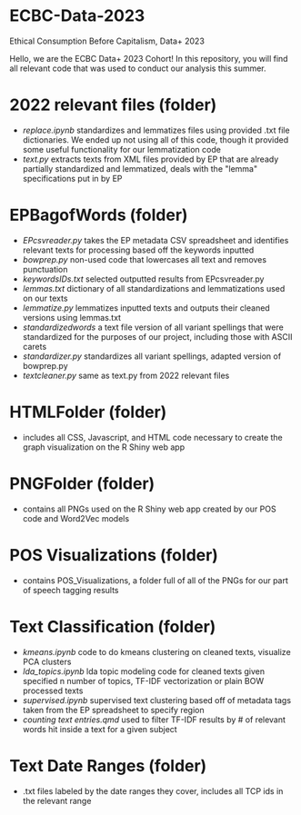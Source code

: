 # ECBC-Data-2023
Ethical Consumption Before Capitalism, Data+ 2023

Hello, we are the ECBC Data+ 2023 Cohort! In this repository, you will find all relevant code that was used to conduct our analysis this summer. 

# 2022 relevant files (folder) 
* *replace.ipynb* standardizes and lemmatizes files using provided .txt file dictionaries. We ended up not using all of this code, though it provided some useful functionality for our lemmatization code
* *text.py* extracts texts from XML files provided by EP that are already partially standardized and lemmatized, deals with the "lemma" specifications put in by EP
# EPBagofWords (folder) 
* *EPcsvreader.py* takes the EP metadata CSV spreadsheet and identifies relevant texts for processing based off the keywords inputted
* *bowprep.py* non-used code that lowercases all text and removes punctuation
* *keywordsIDs.txt* selected outputted results from EPcsvreader.py
* *lemmas.txt* dictionary of all standardizations and lemmatizations used on our texts
* *lemmatize.py* lemmatizes inputted texts and outputs their cleaned versions using lemmas.txt
* *standardizedwords* a text file version of all variant spellings that were standardized for the purposes of our project, including those with ASCII carets
* *standardizer.py* standardizes all variant spellings, adapted version of bowprep.py
* *textcleaner.py* same as text.py from 2022 relevant files
# HTMLFolder (folder) 
* includes all CSS, Javascript, and HTML code necessary to create the graph visualization on the R Shiny web app

# PNGFolder (folder)
* contains all PNGs used on the R Shiny web app created by our POS code and Word2Vec models

# POS Visualizations (folder) 
* contains POS_Visualizations, a folder full of all of the PNGs for our part of speech tagging results

# Text Classification (folder)
* *kmeans.ipynb* code to do kmeans clustering on cleaned texts, visualize PCA clusters
* *lda_topics.ipynb* lda topic modeling code for cleaned texts given specified n number of topics, TF-IDF vectorization or plain BOW processed texts
* *supervised.ipynb* supervised text clustering based off of metadata tags taken from the EP spreadsheet to specify region
* *counting text entries.qmd* used to filter TF-IDF results by # of relevant words hit inside a text for a given subject

# Text Date Ranges (folder) 
* .txt files labeled by the date ranges they cover, includes all TCP ids in the relevant range


